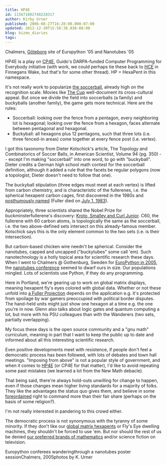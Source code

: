 ```yaml
---
title: HP4E
id: 115671802748228317
author: Kirby Urner
published: 2006-08-27T16:20:00.000-07:00
updated: 2012-12-30T15:58:38.038-08:00
blog: bizmo_diaries
tags: 
---
```


[](http://photos1.blogger.com/blogger/1134/545/1600/chalmers.jpg)Chalmers, [Göteborg](http://mybizmo.blogspot.com/2005/06/gothenburg.html)
site of Europython '05 and Nanotubes '05

HP4E is a play on [CP4E](http://www.python.org/cp4e/), Guido's DARPA-funded Computer Programming for Everybody initiative (with work, we could perhaps tie these back to [HCE](http://www.jcf.org/works.php?id=331) in Finnegans Wake, but that's for some other thread).  HP = HexaPent in this namespace.

It's not really work to popularize [the soccerball](http://images.google.com/images?q=soccerball&hl=en&btnG=Search+Images), already high on the recognition scale.  Movies like [The Cup](http://www.imdb.com/title/tt0201840/) well-document its cross-cultural appeal. But once we divide the field into soccerballs (a family) and buckyballs (another family), the game gets more technical. Here are the rules:

- Soccerball: looking over the fence from a pentagon, every neighboring lot is hexagonal; looking over the fence from a hexagon, faces alternate between pentagonal and hexagonal.
- Buckyball: all hexagons plus 12 pentagons, such that three lots (i.e. three fenced-in areas) come together at every fence post (i.e. vertex).

I got this taxonomy from Dieter Kotschick's article, The Topology and Combinatorics of Soccer Balls, in American Scientist, Volume 94 (pg. 350) -- except I'm making "soccerball" into one word, to go with "buckyball". Dieter credits a German high school math contest for the soccerball definition, although it added a rule that the facets be regular polygons (now a topologist, Dieter doesn't need to follow that one).

The buckyball stipulation (three edges must meet at each vertex) is lifted from carbon chemistry, and is characteristic of the fullerenes, i.e. the spherical hexapent carbon cages, first discovered in the 1980s and [posthumously named](http://www.4dsolutions.net/synergetica/eja1.html) (Fuller died on [July 1, 1983](http://www.grunch.net/synergetics/bio.html)).

Appropriately, three scientists shared the Nobel Prize for buckminsterfullerene's discovery: [Kroto, Smalley and Curl Junior](http://nobelprize.org/nobel_prizes/chemistry/laureates/1996/). C60, the fullerene with 60 carbon atoms, is topologically the same as the soccerball, i.e. the two above-defined sets intersect on this already-famous member. Kotschick says this is the only element common to the two sets (i.e. is their intersection).

But carbon-based chicken wire needn't be spherical. Consider the nanotubes, capped and uncapped ("buckytubes" some call 'em). Such nanotechnology is a hotly topical area for scientific research these days. When I went to Chalmers @ Gothenburg, Sweden for [EuroPython in 2005](http://worldgame.blogspot.com/2005/06/europython-2005.html), the [nanotubes conference](http://www.fy.chalmers.se/conferences/nt05/) seemed to dwarf ours in size. Our populations mingled. Lots of scientists use Python, if they do any programming.

Here in Portland, we're gearing up to work on global matrix displays, meaning hexapent fly's eyes colored with global data. Whether or not these unfold into [a Fuller Projection](http://www.grunch.net/synergetics/map/dymax.html) depends on the application e.g. it's protected from spoilage by war gamers preoccupied with political border disputes. The hand-held units might just show one hexagon at a time e.g. the one you're in now. Glenn also talks about logic gates and quantum computing a lot, but more with his PSU colleagues than with the Wanderers (two sets, partially overlapping).

My focus these days is the open source community and a "gnu math" curriculum, meaning in part that I want to keep the public up to date and informed about all this interesting scientific research.

Even positive developments meet with resistence, if people don't feel a democratic process has been followed, with lots of debates and town hall meetings. "Imposing from above" is not a popular style of government, and when it comes to [HP4E](http://mail.python.org/pipermail/edu-sig/2006-August/006949.html) (or CP4E for that matter), I'd like to avoid repeating some past mistakes (we learned a lot from the New Math debacle).

That being said, there're always hold-outs unwilling for change to happen, even if those changes mean higher living standards for a majority of folks. They like the advantages the status quo gives them, and believe in some [foreordained](http://www.answers.com/foreordained&r=67) right to command more than their fair share (perhaps on the basis of some religion?).

I'm not really interested in pandering to this crowd either.

The democratic process is not synonymous with the tyranny of some minority. If they don't like our [global matrix hexapents](http://www.4dsolutions.net/ocn/hexapent.html) or Fly's Eye dwelling machines, they shouldn't be forced to use 'em. But nor should the rest of us be denied [our preferred brands of mathematics](http://hexagonalawarenessproject.tumblr.com/archive) and/or science fiction on television.

[](http://photos1.blogger.com/blogger/1134/545/1600/mingling.jpg)Europython conferees wanderingthrough a nanotubes poster sessionChalmers, 2005photos by K. Urner